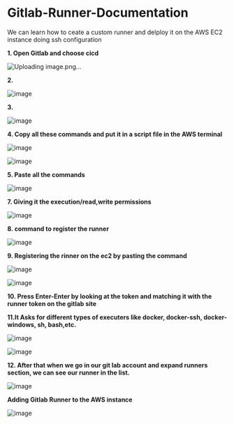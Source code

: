 # Gitlab-Runner-Documentation
We can learn how to ceate a custom runner and delploy it on the AWS EC2 instance doing ssh configuration

**1. Open Gitlab and choose cicd**

![Uploading image.png…]()


**2.**



![image](https://github.com/kushalShuklaaa/Gitlab-Runner-Documentation/assets/96085546/b71815cf-57e1-4afe-9340-6b16afb554bf)



**3.**



![image](https://github.com/kushalShuklaaa/Gitlab-Runner-Documentation/assets/96085546/df30a659-112f-4739-8ff5-48eef44d59bd)



**4. Copy all these commands and put it in a script file in the AWS terminal**



![image](https://github.com/kushalShuklaaa/Gitlab-Runner-Documentation/assets/96085546/81aabd43-6ba4-4db7-b03f-4c7dfcad6df2)


![image](https://github.com/kushalShuklaaa/Gitlab-Runner-Documentation/assets/96085546/d0da3662-273e-43d3-bdd2-6bc3fc6a04cd)



**5. Paste all the commands**



![image](https://github.com/kushalShuklaaa/Gitlab-Runner-Documentation/assets/96085546/aa3ad4dc-3bf9-435d-ab22-aa0819201a84)



**7. Giving it the execution/read,write permissions**



![image](https://github.com/kushalShuklaaa/Gitlab-Runner-Documentation/assets/96085546/d30bb2bc-a7a9-4f64-aa32-a975827f12db)



**8. command to register the runner**



![image](https://github.com/kushalShuklaaa/Gitlab-Runner-Documentation/assets/96085546/d6cca3a7-ad0d-465f-ae0c-3611dfa7c7f5**)



**9. Registering the rinner on the ec2 by pasting the command**



![image](https://github.com/kushalShuklaaa/Gitlab-Runner-Documentation/assets/96085546/3c294c5a-f76b-4599-a07f-1f9224ceaba4)



![image](https://github.com/kushalShuklaaa/Gitlab-Runner-Documentation/assets/96085546/27a3d85b-80f3-46e4-8ab8-b0e14856c0ef)



**10. Press Enter-Enter by looking at the token and matching it with the runner token on the gitlab site**


**11.It Asks for different types of executers like docker, docker-ssh, docker-windows, sh, bash,etc.**

![image](https://github.com/kushalShuklaaa/Gitlab-Runner-Documentation/assets/96085546/2b2c6aa5-7f84-4e9a-be8f-61a55e77539d)



![image](https://github.com/kushalShuklaaa/Gitlab-Runner-Documentation/assets/96085546/a5f6bf99-0edd-4ff4-a1c6-db4ebfb11345)


**12. After that when we go in our git lab account and expand runners section, we can see our runner in the list.**



![image](https://github.com/kushalShuklaaa/Gitlab-Runner-Documentation/assets/96085546/8ac5cbe9-ad4d-4860-8918-37e2f06dfd4c)


**Adding Gitlab Runner to the AWS instance**


![image](https://github.com/kushalShuklaaa/Gitlab-Runner-Documentation/assets/96085546/4c70c35e-252c-4574-aa40-7c32765edaef)




